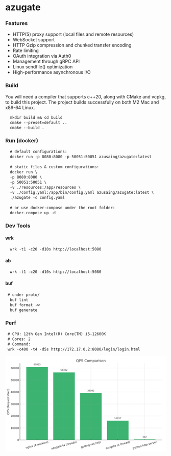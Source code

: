 # azugate

### Features

- HTTP(S) proxy support (local files and remote resources)
- WebSocket support
- HTTP Gzip compression and chunked transfer encoding
- Rate limiting
- OAuth integration via Auth0
- Management through gRPC API
- Linux sendfile() optimization
- High-performance asynchronous I/O

### Build

You will need a compiler that supports c++20, along with CMake and vcpkg, to build this project. The project builds successfully on both M2 Mac and x86-64 Linux.
 
```shell
  mkdir build && cd build
  cmake --preset=default ..
  cmake --build .
```

### Run (docker)

```shell
  # default configurations:
  docker run -p 8080:8080 -p 50051:50051 azusaing/azugate:latest
  
  # static files & custom configurations:
  docker run \
  -p 8080:8080 \
  -p 50051:50051 \
  -v ./resources:/app/resources \
  -v ./config.yaml:/app/bin/config.yaml azusaing/azugate:latest \
  ./azugate -c config.yaml

  # or use docker-compose under the root folder:
  docker-compose up -d
```

### Dev Tools

#### wrk

```shell
  wrk -t1 -c20 -d10s http://localhost:5080
```

#### ab

```shell
  wrk -t1 -c20 -d10s http://localhost:5080
```

#### buf

```shell
 # under proto/
  buf lint
  buf format -w
  buf generate
```

### Perf

```shell
 # CPU: 12th Gen Intel(R) Core(TM) i5-12600K
 # Cores: 2
 # Command: 
 wrk -c400 -t4 -d5s http://172.17.0.2:8080/login/login.html
```

<img src="perf.png" alt="QPS Comparison" width="600">

